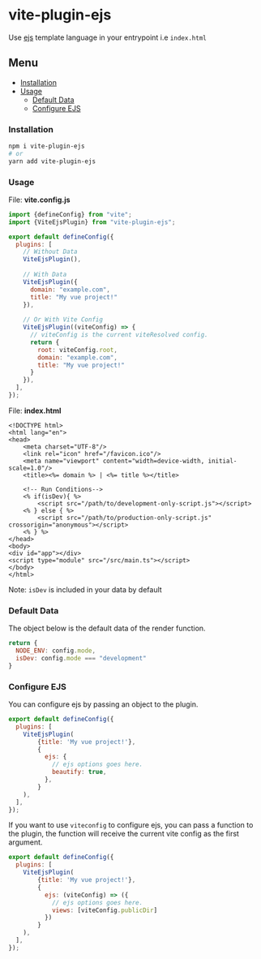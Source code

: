 # vite-plugin-ejs

Use [ejs](https://www.npmjs.com/package/ejs) template language in your entrypoint i.e `index.html`

## Menu

- [Installation](#installation)
- [Usage](#usage)
    - [Default Data](#default-data)
    - [Configure EJS](#configure-ejs)

### Installation

```sh
npm i vite-plugin-ejs
# or
yarn add vite-plugin-ejs
```

### Usage

File: **vite.config.js**

```javascript
import {defineConfig} from "vite";
import {ViteEjsPlugin} from "vite-plugin-ejs";

export default defineConfig({
  plugins: [
    // Without Data
    ViteEjsPlugin(),
    
    // With Data
    ViteEjsPlugin({
      domain: "example.com",
      title: "My vue project!"
    }),
    
    // Or With Vite Config
    ViteEjsPlugin((viteConfig) => {
      // viteConfig is the current viteResolved config.
      return {
        root: viteConfig.root,
        domain: "example.com",
        title: "My vue project!"
      }
    }),
  ],
});
```

File: **index.html**

```ejs
<!DOCTYPE html>
<html lang="en">
<head>
    <meta charset="UTF-8"/>
    <link rel="icon" href="/favicon.ico"/>
    <meta name="viewport" content="width=device-width, initial-scale=1.0"/>
    <title><%= domain %> | <%= title %></title>

    <!-- Run Conditions-->
    <% if(isDev){ %>
        <script src="/path/to/development-only-script.js"></script>
    <% } else { %>
        <script src="/path/to/production-only-script.js" crossorigin="anonymous"></script>
    <% } %>
</head>
<body>
<div id="app"></div>
<script type="module" src="/src/main.ts"></script>
</body>
</html>
```

Note: `isDev` is included in your data by default

### Default Data

The object below is the default data of the render function.

```javascript
return {
  NODE_ENV: config.mode,
  isDev: config.mode === "development"
}
```

### Configure EJS

You can configure ejs by passing an object to the plugin.

```js   
export default defineConfig({
  plugins: [
    ViteEjsPlugin(
        {title: 'My vue project!'},
        {
          ejs: {
            // ejs options goes here.
            beautify: true,
          },
        }
    ),
  ],
});
```

If you want to use `viteconfig` to configure ejs, you can pass a function to the plugin, the function will receive the
current vite config as the first argument.

```js
export default defineConfig({
  plugins: [
    ViteEjsPlugin(
        {title: 'My vue project!'},
        {
          ejs: (viteConfig) => ({
            // ejs options goes here.
            views: [viteConfig.publicDir]
          })
        }
    ),
  ],
});
```
